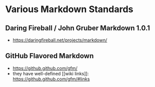 # Various Markdown Standards

## Daring Fireball / John Gruber Markdown 1.0.1

- https://daringfireball.net/projects/markdown/

## GitHub Flavored Markdown

- <https://github.github.com/gfm/>
- they have well-defined [[wiki links]]: <https://github.github.com/gfm/#links>
